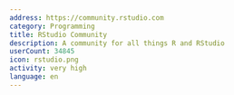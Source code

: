 ```yaml
---
address: https://community.rstudio.com
category: Programming
title: RStudio Community
description: A community for all things R and RStudio
userCount: 34845
icon: rstudio.png
activity: very high
language: en
---
```

